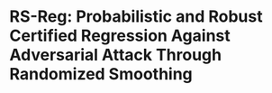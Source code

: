 # RS-Reg: Probabilistic and Robust Certified Regression Against Adversarial Attack Through Randomized Smoothing
